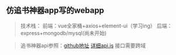 ## 仿追书神器app写的webapp
> 技术栈：
> 前端：vue全家桶+axios+element-ui（学习ing）
> 后端：express+mongodb/mysql(尚未开始)

> 追书神器api参照：[github地址](https://github.com/JustWayward/BookReader)
[详细api.js](https://github.com/jsntjinjin/simplereader/blob/master/app/common/api.js)
接口需要跨域
